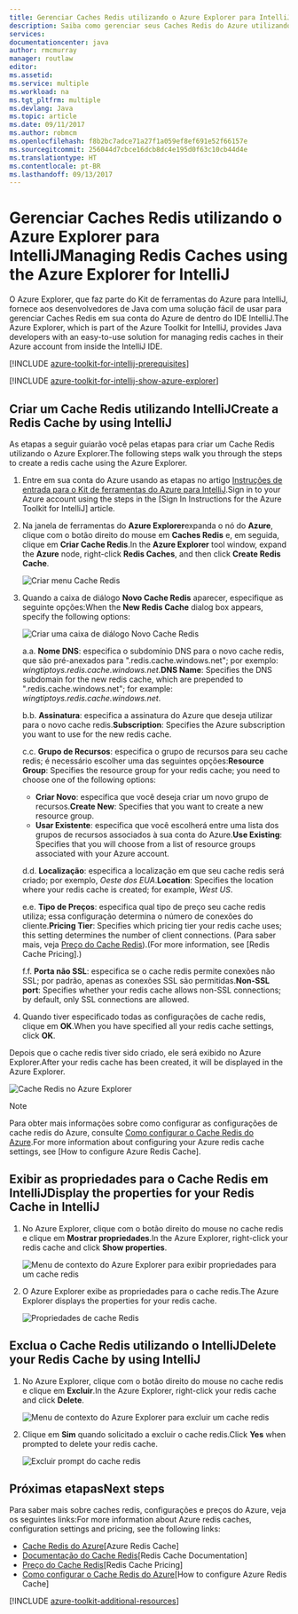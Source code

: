 ```yaml
---
title: Gerenciar Caches Redis utilizando o Azure Explorer para IntelliJ
description: Saiba como gerenciar seus Caches Redis do Azure utilizando o Azure Explorer para IntelliJ.
services: 
documentationcenter: java
author: rmcmurray
manager: routlaw
editor: 
ms.assetid: 
ms.service: multiple
ms.workload: na
ms.tgt_pltfrm: multiple
ms.devlang: Java
ms.topic: article
ms.date: 09/11/2017
ms.author: robmcm
ms.openlocfilehash: f8b2bc7adce71a27f1a059ef8ef691e52f66157e
ms.sourcegitcommit: 256044d7cbce16dcb8dc4e195d0f63c10cb44d4e
ms.translationtype: HT
ms.contentlocale: pt-BR
ms.lasthandoff: 09/13/2017
---
```

# <a name="managing-redis-caches-using-the-azure-explorer-for-intellij"></a><span data-ttu-id="9bb7c-103">Gerenciar Caches Redis utilizando o Azure Explorer para IntelliJ</span><span class="sxs-lookup"><span data-stu-id="9bb7c-103">Managing Redis Caches using the Azure Explorer for IntelliJ</span></span>

<span data-ttu-id="9bb7c-104">O Azure Explorer, que faz parte do Kit de ferramentas do Azure para IntelliJ, fornece aos desenvolvedores de Java com uma solução fácil de usar para gerenciar Caches Redis em sua conta do Azure de dentro do IDE IntelliJ.</span><span class="sxs-lookup"><span data-stu-id="9bb7c-104">The Azure Explorer, which is part of the Azure Toolkit for IntelliJ, provides Java developers with an easy-to-use solution for managing redis caches in their Azure account from inside the IntelliJ IDE.</span></span>

[!INCLUDE [azure-toolkit-for-intellij-prerequisites](../includes/azure-toolkit-for-intellij-prerequisites.md)]

[!INCLUDE [azure-toolkit-for-intellij-show-azure-explorer](../includes/azure-toolkit-for-intellij-show-azure-explorer.md)]

## <a name="create-a-redis-cache-by-using-intellij"></a><span data-ttu-id="9bb7c-105">Criar um Cache Redis utilizando IntelliJ</span><span class="sxs-lookup"><span data-stu-id="9bb7c-105">Create a Redis Cache by using IntelliJ</span></span>

<span data-ttu-id="9bb7c-106">As etapas a seguir guiarão você pelas etapas para criar um Cache Redis utilizando o Azure Explorer.</span><span class="sxs-lookup"><span data-stu-id="9bb7c-106">The following steps walk you through the steps to create a redis cache using the Azure Explorer.</span></span>

1. <span data-ttu-id="9bb7c-107">Entre em sua conta do Azure usando as etapas no artigo [Instruções de entrada para o Kit de ferramentas do Azure para IntelliJ].</span><span class="sxs-lookup"><span data-stu-id="9bb7c-107">Sign in to your Azure account using the steps in the [Sign In Instructions for the Azure Toolkit for IntelliJ] article.</span></span>

1. <span data-ttu-id="9bb7c-108">Na janela de ferramentas do **Azure Explorer**expanda o nó do **Azure**, clique com o botão direito do mouse em **Caches Redis** e, em seguida, clique em **Criar Cache Redis**.</span><span class="sxs-lookup"><span data-stu-id="9bb7c-108">In the **Azure Explorer** tool window, expand the **Azure** node, right-click **Redis Caches**, and then click **Create Redis Cache**.</span></span>

   ![Criar menu Cache Redis][CR01]

1. <span data-ttu-id="9bb7c-110">Quando a caixa de diálogo **Novo Cache Redis** aparecer, especifique as seguinte opções:</span><span class="sxs-lookup"><span data-stu-id="9bb7c-110">When the **New Redis Cache** dialog box appears, specify the following options:</span></span>

   ![Criar uma caixa de diálogo Novo Cache Redis][CR02]

   <span data-ttu-id="9bb7c-112">a.</span><span class="sxs-lookup"><span data-stu-id="9bb7c-112">a.</span></span> <span data-ttu-id="9bb7c-113">**Nome DNS**: especifica o subdomínio DNS para o novo cache redis, que são pré-anexados para ".redis.cache.windows.net"; por exemplo: *wingtiptoys.redis.cache.windows.net*.</span><span class="sxs-lookup"><span data-stu-id="9bb7c-113">**DNS Name**: Specifies the DNS subdomain for the new redis cache, which are prepended to ".redis.cache.windows.net"; for example: *wingtiptoys.redis.cache.windows.net*.</span></span>

   <span data-ttu-id="9bb7c-114">b.</span><span class="sxs-lookup"><span data-stu-id="9bb7c-114">b.</span></span> <span data-ttu-id="9bb7c-115">**Assinatura**: especifica a assinatura do Azure que deseja utilizar para o novo cache redis.</span><span class="sxs-lookup"><span data-stu-id="9bb7c-115">**Subscription**: Specifies the Azure subscription you want to use for the new redis cache.</span></span>

   <span data-ttu-id="9bb7c-116">c.</span><span class="sxs-lookup"><span data-stu-id="9bb7c-116">c.</span></span> <span data-ttu-id="9bb7c-117">**Grupo de Recursos**: especifica o grupo de recursos para seu cache redis; é necessário escolher uma das seguintes opções:</span><span class="sxs-lookup"><span data-stu-id="9bb7c-117">**Resource Group**: Specifies the resource group for your redis cache; you need to choose one of the following options:</span></span> 
      * <span data-ttu-id="9bb7c-118">**Criar Novo**: especifica que você deseja criar um novo grupo de recursos.</span><span class="sxs-lookup"><span data-stu-id="9bb7c-118">**Create New**: Specifies that you want to create a new resource group.</span></span> 
      * <span data-ttu-id="9bb7c-119">**Usar Existente**: especifica que você escolherá entre uma lista dos grupos de recursos associados à sua conta do Azure.</span><span class="sxs-lookup"><span data-stu-id="9bb7c-119">**Use Existing**: Specifies that you will choose from a list of resource groups associated with your Azure account.</span></span> 

   <span data-ttu-id="9bb7c-120">d.</span><span class="sxs-lookup"><span data-stu-id="9bb7c-120">d.</span></span> <span data-ttu-id="9bb7c-121">**Localização**: especifica a localização em que seu cache redis será criado; por exemplo, *Oeste dos EUA*.</span><span class="sxs-lookup"><span data-stu-id="9bb7c-121">**Location**: Specifies the location where your redis cache is created; for example, *West US*.</span></span>

   <span data-ttu-id="9bb7c-122">e.</span><span class="sxs-lookup"><span data-stu-id="9bb7c-122">e.</span></span> <span data-ttu-id="9bb7c-123">**Tipo de Preços**: especifica qual tipo de preço seu cache redis utiliza; essa configuração determina o número de conexões do cliente.</span><span class="sxs-lookup"><span data-stu-id="9bb7c-123">**Pricing Tier**: Specifies which pricing tier your redis cache uses; this setting determines the number of client connections.</span></span> <span data-ttu-id="9bb7c-124">(Para saber mais, veja [Preço do Cache Redis]).</span><span class="sxs-lookup"><span data-stu-id="9bb7c-124">(For more information, see [Redis Cache Pricing].)</span></span>

   <span data-ttu-id="9bb7c-125">f.</span><span class="sxs-lookup"><span data-stu-id="9bb7c-125">f.</span></span> <span data-ttu-id="9bb7c-126">**Porta não SSL**: especifica se o cache redis permite conexões não SSL; por padrão, apenas as conexões SSL são permitidas.</span><span class="sxs-lookup"><span data-stu-id="9bb7c-126">**Non-SSL port**: Specifies whether your redis cache allows non-SSL connections; by default, only SSL connections are allowed.</span></span>

1. <span data-ttu-id="9bb7c-127">Quando tiver especificado todas as configurações de cache redis, clique em **OK**.</span><span class="sxs-lookup"><span data-stu-id="9bb7c-127">When you have specified all your redis cache settings, click **OK**.</span></span>

<span data-ttu-id="9bb7c-128">Depois que o cache redis tiver sido criado, ele será exibido no Azure Explorer.</span><span class="sxs-lookup"><span data-stu-id="9bb7c-128">After your redis cache has been created, it will be displayed in the Azure Explorer.</span></span>

   ![Cache Redis no Azure Explorer][CR03]

> [!NOTE]
>
> <span data-ttu-id="9bb7c-130">Para obter mais informações sobre como configurar as configurações de cache redis do Azure, consulte [Como configurar o Cache Redis do Azure].</span><span class="sxs-lookup"><span data-stu-id="9bb7c-130">For more information about configuring your Azure redis cache settings, see [How to configure Azure Redis Cache].</span></span>
>

## <a name="display-the-properties-for-your-redis-cache-in-intellij"></a><span data-ttu-id="9bb7c-131">Exibir as propriedades para o Cache Redis em IntelliJ</span><span class="sxs-lookup"><span data-stu-id="9bb7c-131">Display the properties for your Redis Cache in IntelliJ</span></span>

1. <span data-ttu-id="9bb7c-132">No Azure Explorer, clique com o botão direito do mouse no cache redis e clique em **Mostrar propriedades**.</span><span class="sxs-lookup"><span data-stu-id="9bb7c-132">In the Azure Explorer, right-click your redis cache and click **Show properties**.</span></span>

   ![Menu de contexto do Azure Explorer para exibir propriedades para um cache redis][SP01]

1. <span data-ttu-id="9bb7c-134">O Azure Explorer exibe as propriedades para o cache redis.</span><span class="sxs-lookup"><span data-stu-id="9bb7c-134">The Azure Explorer displays the properties for your redis cache.</span></span>

   ![Propriedades de cache Redis][SP02]

## <a name="delete-your-redis-cache-by-using-intellij"></a><span data-ttu-id="9bb7c-136">Exclua o Cache Redis utilizando o IntelliJ</span><span class="sxs-lookup"><span data-stu-id="9bb7c-136">Delete your Redis Cache by using IntelliJ</span></span>

1. <span data-ttu-id="9bb7c-137">No Azure Explorer, clique com o botão direito do mouse no cache redis e clique em **Excluir**.</span><span class="sxs-lookup"><span data-stu-id="9bb7c-137">In the Azure Explorer, right-click your redis cache and click **Delete**.</span></span>

   ![Menu de contexto do Azure Explorer para excluir um cache redis][DE01]

1. <span data-ttu-id="9bb7c-139">Clique em **Sim** quando solicitado a excluir o cache redis.</span><span class="sxs-lookup"><span data-stu-id="9bb7c-139">Click **Yes** when prompted to delete your redis cache.</span></span>

   ![Excluir prompt do cache redis][DE02]

## <a name="next-steps"></a><span data-ttu-id="9bb7c-141">Próximas etapas</span><span class="sxs-lookup"><span data-stu-id="9bb7c-141">Next steps</span></span>

<span data-ttu-id="9bb7c-142">Para saber mais sobre caches redis, configurações e preços do Azure, veja os seguintes links:</span><span class="sxs-lookup"><span data-stu-id="9bb7c-142">For more information about Azure redis caches, configuration settings and pricing, see the following links:</span></span>

* <span data-ttu-id="9bb7c-143">[Cache Redis do Azure]</span><span class="sxs-lookup"><span data-stu-id="9bb7c-143">[Azure Redis Cache]</span></span>
* <span data-ttu-id="9bb7c-144">[Documentação do Cache Redis]</span><span class="sxs-lookup"><span data-stu-id="9bb7c-144">[Redis Cache Documentation]</span></span>
* <span data-ttu-id="9bb7c-145">[Preço do Cache Redis]</span><span class="sxs-lookup"><span data-stu-id="9bb7c-145">[Redis Cache Pricing]</span></span>
* <span data-ttu-id="9bb7c-146">[Como configurar o Cache Redis do Azure]</span><span class="sxs-lookup"><span data-stu-id="9bb7c-146">[How to configure Azure Redis Cache]</span></span>

[!INCLUDE [azure-toolkit-additional-resources](../includes/azure-toolkit-additional-resources.md)]

<!-- URL List -->

[Preço do Cache Redis]: https://azure.microsoft.com/pricing/details/cache/
[Cache Redis do Azure]: https://azure.microsoft.com/services/cache/
[Documentação do Cache Redis]: /azure/redis-cache
[Como configurar o Cache Redis do Azure]: /azure/redis-cache/cache-configure
[Instruções de entrada para o Kit de ferramentas do Azure para IntelliJ]: ./azure-toolkit-for-intellij-sign-in-instructions.md

<!-- IMG List -->

[CR01]: media/azure-toolkit-for-intellij-managing-redis-caches-using-azure-explorer/CR01.png
[CR02]: media/azure-toolkit-for-intellij-managing-redis-caches-using-azure-explorer/CR02.png
[CR03]: media/azure-toolkit-for-intellij-managing-redis-caches-using-azure-explorer/CR03.png

[SP01]: media/azure-toolkit-for-intellij-managing-redis-caches-using-azure-explorer/SP01.png
[SP02]: media/azure-toolkit-for-intellij-managing-redis-caches-using-azure-explorer/SP02.png

[DE01]: media/azure-toolkit-for-intellij-managing-redis-caches-using-azure-explorer/DE01.png
[DE02]: media/azure-toolkit-for-intellij-managing-redis-caches-using-azure-explorer/DE02.png

